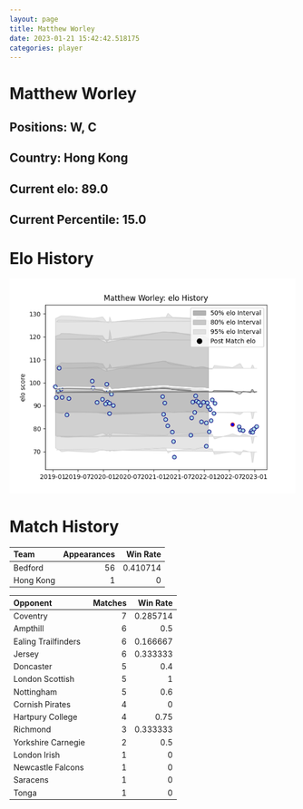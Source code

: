 ```yaml
---  
layout: page  
title: Matthew Worley  
date: 2023-01-21 15:42:42.518175  
categories: player  
---
```

# Matthew Worley

## Positions: W, C

## Country: Hong Kong

## Current elo: 89.0

## Current Percentile: 15.0

# Elo History


![elo history](history_MatthewWorley.png)
# Match History


| Team      |   Appearances |   Win Rate |
|:----------|--------------:|-----------:|
| Bedford   |            56 |   0.410714 |
| Hong Kong |             1 |   0        |

| Opponent            |   Matches |   Win Rate |
|:--------------------|----------:|-----------:|
| Coventry            |         7 |   0.285714 |
| Ampthill            |         6 |   0.5      |
| Ealing Trailfinders |         6 |   0.166667 |
| Jersey              |         6 |   0.333333 |
| Doncaster           |         5 |   0.4      |
| London Scottish     |         5 |   1        |
| Nottingham          |         5 |   0.6      |
| Cornish Pirates     |         4 |   0        |
| Hartpury College    |         4 |   0.75     |
| Richmond            |         3 |   0.333333 |
| Yorkshire Carnegie  |         2 |   0.5      |
| London Irish        |         1 |   0        |
| Newcastle Falcons   |         1 |   0        |
| Saracens            |         1 |   0        |
| Tonga               |         1 |   0        |